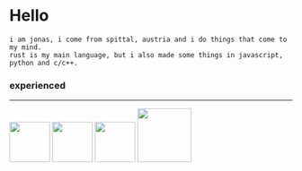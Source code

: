 # Hello

```
i am jonas, i come from spittal, austria and i do things that come to my mind.
rust is my main language, but i also made some things in javascript, python and c/c++.
```
### experienced
<hr>
<img src="https://upload.wikimedia.org/wikipedia/commons/thumb/2/20/Rustacean-orig-noshadow.svg/220px-Rustacean-orig-noshadow.svg.png" width="72"></img>
<img src="https://upload.wikimedia.org/wikipedia/commons/thumb/6/6a/JavaScript-logo.png/600px-JavaScript-logo.png" width="72"></img>
<img src="https://www.svgrepo.com/show/452091/python.svg" width="72"></img>
<img src="https://upload.wikimedia.org/wikipedia/commons/thumb/6/61/HTML5_logo_and_wordmark.svg/170px-HTML5_logo_and_wordmark.svg.png" width="96"></img>
